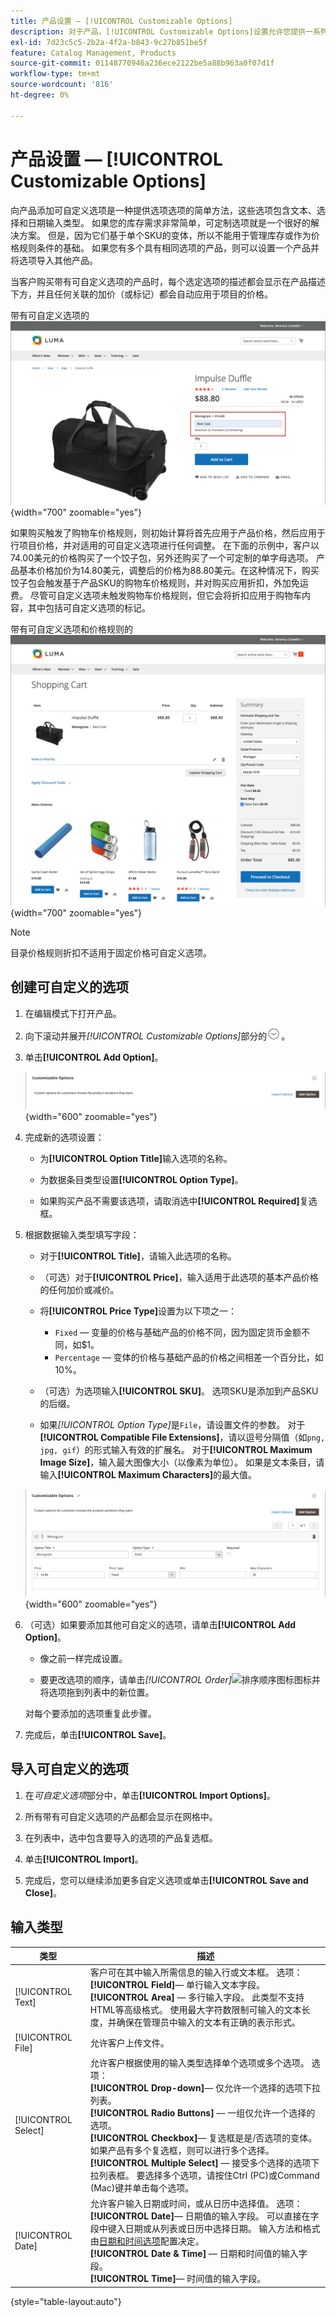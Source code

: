 ```yaml
---
title: 产品设置 — [!UICONTROL Customizable Options]
description: 对于产品，[!UICONTROL Customizable Options]设置允许您提供一系列具有文本、选择和日期输入类型的选项。
exl-id: 7d23c5c5-2b2a-4f2a-b843-9c27b851be5f
feature: Catalog Management, Products
source-git-commit: 01148770946a236ece2122be5a88b963a0f07d1f
workflow-type: tm+mt
source-wordcount: '816'
ht-degree: 0%

---
```


# 产品设置 — [!UICONTROL Customizable Options]

向产品添加可自定义选项是一种提供选项选项的简单方法，这些选项包含文本、选择和日期输入类型。 如果您的库存需求非常简单，可定制选项就是一个很好的解决方案。 但是，因为它们基于单个SKU的变体，所以不能用于管理库存或作为价格规则条件的基础。 如果您有多个具有相同选项的产品，则可以设置一个产品并将选项导入其他产品。

当客户购买带有可自定义选项的产品时，每个选定选项的描述都会显示在产品描述下方，并且任何关联的加价（或标记）都会自动应用于项目的价格。

带有可自定义选项的![产品详细信息](./assets/storefront-customizable-option-product-detail.png){width="700" zoomable="yes"}

如果购买触发了购物车价格规则，则初始计算将首先应用于产品价格，然后应用于行项目价格，并对适用的可自定义选项进行任何调整。 在下面的示例中，客户以74.00美元的价格购买了一个饺子包，另外还购买了一个可定制的单字母选项。 产品基本价格加价为14.80美元，调整后的价格为88.80美元。在这种情况下，购买饺子包会触发基于产品SKU的购物车价格规则，并对购买应用折扣，外加免运费。 尽管可自定义选项未触发购物车价格规则，但它会将折扣应用于购物车内容，其中包括可自定义选项的标记。

带有可自定义选项和价格规则的![购物车](./assets/storefront-customizable-option-cart-price-rule.png){width="700" zoomable="yes"}

>[!NOTE]
>
>目录价格规则折扣不适用于固定价格可自定义选项。

## 创建可自定义的选项

1. 在编辑模式下打开产品。

1. 向下滚动并展开&#x200B;_[!UICONTROL Customizable Options]_&#x200B;部分的![扩展选择器](../assets/icon-display-expand.png)。

1. 单击&#x200B;**[!UICONTROL Add Option]**。

   ![可自定义的选项](./assets/product-customizable-options.png){width="600" zoomable="yes"}

1. 完成新的选项设置：

   - 为&#x200B;**[!UICONTROL Option Title]**&#x200B;输入选项的名称。

   - 为数据条目类型设置&#x200B;**[!UICONTROL Option Type]**。

   - 如果购买产品不需要该选项，请取消选中&#x200B;**[!UICONTROL Required]**&#x200B;复选框。

1. 根据数据输入类型填写字段：

   - 对于&#x200B;**[!UICONTROL Title]**，请输入此选项的名称。

   - （可选）对于&#x200B;**[!UICONTROL Price]**，输入适用于此选项的基本产品价格的任何加价或减价。

   - 将&#x200B;**[!UICONTROL Price Type]**&#x200B;设置为以下项之一：

      - `Fixed` — 变量的价格与基础产品的价格不同，因为固定货币金额不同，如$1。
      - `Percentage` — 变体的价格与基础产品的价格之间相差一个百分比，如10%。

   - （可选）为选项输入&#x200B;**[!UICONTROL SKU]**。 选项SKU是添加到产品SKU的后缀。

   - 如果&#x200B;_[!UICONTROL Option Type]_&#x200B;是`File`，请设置文件的参数。 对于&#x200B;**[!UICONTROL Compatible File Extensions]**，请以逗号分隔值（如`png, jpg, gif`）的形式输入有效的扩展名。 对于&#x200B;**[!UICONTROL Maximum Image Size]**，输入最大图像大小（以像素为单位）。 如果是文本条目，请输入&#x200B;**[!UICONTROL Maximum Characters]**&#x200B;的最大值。

   ![添加自定义选项的值](./assets/product-customizable-options-add-values.png){width="600" zoomable="yes"}

1. （可选）如果要添加其他可自定义的选项，请单击&#x200B;**[!UICONTROL Add Option]**。

   - 像之前一样完成设置。

   - 要更改选项的顺序，请单击&#x200B;_[!UICONTROL Order]_![排序顺序图标](../assets/icon-sort-order.png)图标并将选项拖到列表中的新位置。

   对每个要添加的选项重复此步骤。

1. 完成后，单击&#x200B;**[!UICONTROL Save]**。

## 导入可自定义的选项

1. 在&#x200B;_可自定义选项_&#x200B;部分中，单击&#x200B;**[!UICONTROL Import Options]**。


1. 所有带有可自定义选项的产品都会显示在网格中。

1. 在列表中，选中包含要导入的选项的产品复选框。

1. 单击&#x200B;**[!UICONTROL Import]**。

1. 完成后，您可以继续添加更多自定义选项或单击&#x200B;**[!UICONTROL Save and Close]**。

## 输入类型

| 类型 | 描述 |
|---------------------|---------------|
| [!UICONTROL Text] | 客户可在其中输入所需信息的输入行或文本框。 选项：<br />**[!UICONTROL Field]**— 单行输入文本字段。<br />**[!UICONTROL Area]** — 多行输入字段。 此类型不支持HTML等高级格式。 使用最大字符数限制可输入的文本长度，并确保在管理员中输入的文本有正确的表示形式。 |
| [!UICONTROL File] | 允许客户上传文件。 |
| [!UICONTROL Select] | 允许客户根据使用的输入类型选择单个选项或多个选项。 选项：<br />**[!UICONTROL Drop-down]**— 仅允许一个选择的选项下拉列表。<br />**[!UICONTROL Radio Buttons]** — 一组仅允许一个选择的选项。<br />**[!UICONTROL Checkbox]**— 复选框是是/否选项的变体。 如果产品有多个复选框，则可以进行多个选择。<br />**[!UICONTROL Multiple Select]** — 接受多个选择的选项下拉列表框。 要选择多个选项，请按住Ctrl (PC)或Command (Mac)键并单击每个选项。 |
| [!UICONTROL Date] | 允许客户输入日期或时间，或从日历中选择值。 选项： <br />**[!UICONTROL Date]**— 日期值的输入字段。 可以直接在字段中键入日期或从列表或日历中选择日期。 输入方法和格式由[日期和时间选项](attributes-input-types.md#date-and-time-options)配置决定。<br />**[!UICONTROL Date & Time]** — 日期和时间值的输入字段。<br />**[!UICONTROL Time]**— 时间值的输入字段。 |

{style="table-layout:auto"}
